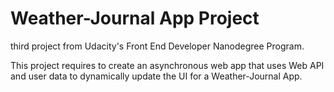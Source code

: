 # Weather-Journal App Project


third project from Udacity's Front End Developer Nanodegree Program.

This project requires to create an asynchronous web app that uses Web API and user data to dynamically update the UI for a Weather-Journal App.

